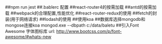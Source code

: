 ##npm run jest 
##.bablerc 配置
##react-router4的按需加载
##antd的按需加载
##webpack的合理配置,性能优化
##react-router-redux的使用
##fetch的封装(用于网络请求)
##lodash的使用
##使用koa
##数据库选择mongodb和mongose连接koa
mongod.exe --dbpath c:/data/baletu
##引入Font Awesome 字体图标库
url: http://www.bootcss.com/p/font-awesome/#whats-new